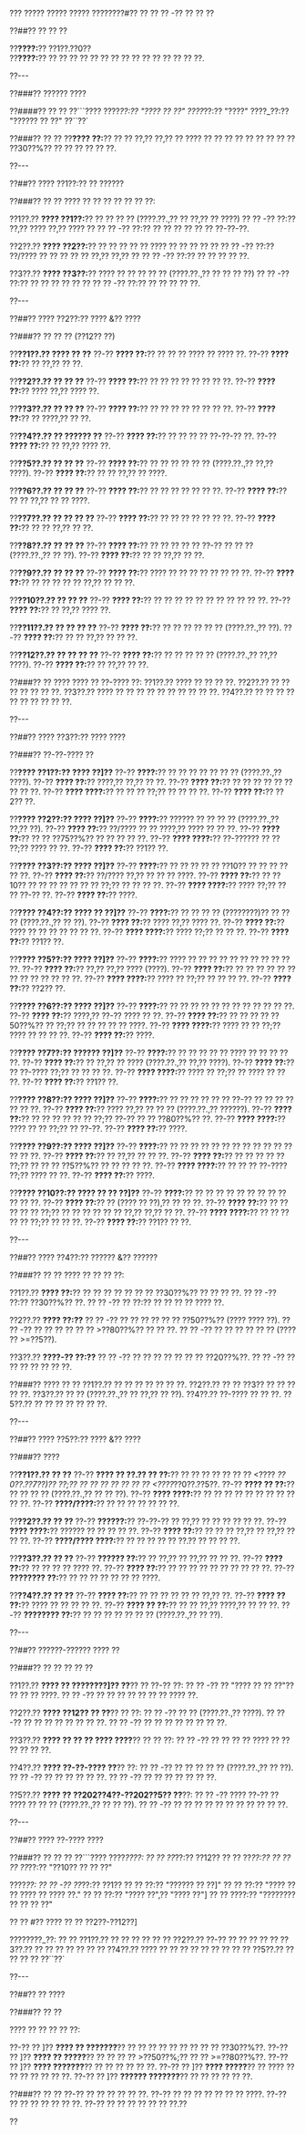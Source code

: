 ??? ????? ????? ????? ????????#?? ?? ?? ?? -?? ?? ?? ??

??##?? ?? ?? ??

??**????:**?? ??1??.??0??  
??**????:**?? ?? ?? ?? ?? ?? ?? ?? ?? ?? ?? ?? ?? ?? ?? ??.

??---

??###?? ?????? ????

??####?? ?? ??
??```????
????_??:?? "???? ?? ??"
????_??:?? "????"
????_??:?? "?????? ?? ??"
??``??`

??###?? ?? ??
??**???? ??:**?? ?? ?? ??,?? ??,?? ?? ???? ?? ?? ?? ?? ?? ?? ?? ?? ?? ??30??%?? ?? ?? ?? ?? ?? ??.

??---

??##?? ???? ??1??:?? ?? ??????

??###?? ?? ??
???? ?? ?? ?? ?? ?? ?? ??:

??1??.?? **???? ??1??:**?? ?? ?? ?? ?? (????.??.,?? ?? ??,?? ?? ????)
??  ?? -?? ??:?? ??,?? ???? ??,?? ???? ??
??  ?? -?? ??:?? ?? ?? ?? ?? ?? ?? ??-??-??.

??2??.?? **???? ??2??:**?? ?? ?? ?? ?? ?? ???? ?? ?? ?? ?? ??
??  ?? -?? ??:?? ??/???? ?? ?? ?? ?? ?? ??,?? ??,?? ??
??  ?? -?? ??:?? ?? ?? ?? ?? ??.

??3??.?? **???? ??3??:**?? ???? ?? ?? ?? ?? ?? (????.??.,?? ?? ?? ?? ??)
??  ?? -?? ??:?? ?? ?? ?? ?? ?? ??
??  ?? -?? ??:?? ?? ?? ?? ?? ??.

??---

??##?? ???? ??2??:?? ???? &?? ????

??###?? ?? ?? ?? (??12?? ??)

??**??1??.?? ???? ?? ??**
??-?? **???? ??:**?? ?? ?? ?? ???? ?? ???? ??.
??-?? **???? ??:**?? ?? ??,?? ?? ??.

??**??2??.?? ?? ?? ??**
??-?? **???? ??:**?? ?? ?? ?? ?? ?? ?? ?? ??.
??-?? **???? ??:**?? ???? ??,?? ???? ??.

??**??3??.?? ?? ?? ??**
??-?? **???? ??:**?? ?? ?? ?? ?? ?? ?? ?? ??.
??-?? **???? ??:**?? ?? ????,?? ?? ??.

??**??4??.?? ?? ?????? ??**
??-?? **???? ??:**?? ?? ?? ?? ?? ??-??-?? ??.
??-?? **???? ??:**?? ?? ??,?? ???? ??.

??**??5??.?? ?? ?? ??**
??-?? **???? ??:**?? ?? ?? ?? ?? ?? ?? (????.??.,?? ??,?? ????).
??-?? **???? ??:**?? ?? ?? ??,?? ?? ????.

??**??6??.?? ?? ?? ??**
??-?? **???? ??:**?? ?? ?? ?? ?? ?? ?? ??.
??-?? **???? ??:**?? ?? ?? ??,?? ?? ?? ????.

??**??7??.?? ?? ?? ?? ??**
??-?? **???? ??:**?? ?? ?? ?? ?? ?? ?? ??.
??-?? **???? ??:**?? ?? ?? ??,?? ?? ??.

??**??8??.?? ?? ?? ??**
??-?? **???? ??:**?? ?? ?? ?? ?? ?? ??-?? ?? ?? ?? (????.??.,?? ?? ??).
??-?? **???? ??:**?? ?? ?? ??,?? ?? ??.

??**??9??.?? ?? ?? ??**
??-?? **???? ??:**?? ???? ?? ?? ?? ?? ?? ?? ?? ??.
??-?? **???? ??:**?? ?? ?? ?? ?? ?? ??,?? ?? ?? ??.

??**??10??.?? ?? ?? ??**
??-?? **???? ??:**?? ?? ?? ?? ?? ?? ?? ?? ?? ?? ?? ??.
??-?? **???? ??:**?? ?? ??,?? ???? ??.

??**??11??.?? ?? ?? ?? ??**
??-?? **???? ??:**?? ?? ?? ?? ?? ?? ?? (????.??.,?? ??).
??-?? **???? ??:**?? ?? ?? ??,?? ?? ?? ??.

??**??12??.?? ?? ?? ?? ??**
??-?? **???? ??:**?? ?? ?? ?? ?? ?? (????.??.,?? ??,?? ????).
??-?? **???? ??:**?? ?? ??,?? ?? ??.

??###?? ?? ????
???? ?? ??-???? ??:
??1??.?? ???? ?? ?? ?? ??.
??2??.?? ?? ?? ?? ?? ?? ?? ??.
??3??.?? ???? ?? ?? ?? ?? ?? ?? ?? ?? ?? ??.
??4??.?? ?? ?? ?? ?? ?? ?? ?? ?? ?? ??.

??---

??##?? ???? ??3??:?? ???? ????

??###?? ??-??-???? ??

??**???? ??1??:?? ???? ??]??**
??-?? **????:**?? ?? ?? ?? ?? ?? ?? ?? (????.??.,?? ????).
??-?? **???? ??:**?? ????,?? ??,?? ?? ??.
??-?? **???? ??:**?? ?? ?? ?? ?? ?? ?? ?? ?? ??.
??-?? **???? ????:**?? ?? ?? ?? ??;?? ?? ?? ?? ??.
??-?? **???? ??:**?? ??2?? ??.

??**???? ??2??:?? ???? ??]??**
??-?? **????:**?? ?????? ?? ?? ?? ?? (????.??.,?? ??,?? ??).
??-?? **???? ??:**?? ??/???? ?? ?? ????,?? ???? ?? ?? ??.
??-?? **???? ??:**?? ?? ?? ??75??%?? ?? ?? ?? ?? ??.
??-?? **???? ????:**?? ??-?????? ?? ?? ??;?? ???? ?? ??.
??-?? **???? ??:**?? ??1?? ??.

??**???? ??3??:?? ???? ??]??**
??-?? **????:**?? ?? ?? ?? ?? ?? ??10?? ?? ?? ?? ?? ?? ??.
??-?? **???? ??:**?? ??/???? ??,?? ?? ?? ?? ????.
??-?? **???? ??:**?? ?? ??10?? ?? ?? ?? ?? ?? ?? ?? ??;?? ?? ?? ?? ??.
??-?? **???? ????:**?? ???? ??;?? ?? ?? ??-?? ??.
??-?? **???? ??:**?? ????.

??**???? ??4??:?? ???? ?? ??]??**
??-?? **????:**?? ?? ?? ?? ?? (????????)?? ?? ?? ?? (????.??.,?? ?? ??).
??-?? **???? ??:**?? ???? ??,?? ???? ??.
??-?? **???? ??:**?? ???? ?? ?? ?? ?? ?? ?? ??.
??-?? **???? ????:**?? ???? ??;?? ?? ?? ??.
??-?? **???? ??:**?? ??1?? ??.

??**???? ??5??:?? ???? ??]??**
??-?? **????:**?? ???? ?? ?? ?? ?? ?? ?? ?? ?? ?? ?? ??.
??-?? **???? ??:**?? ??,?? ??,?? ???? (????).
??-?? **???? ??:**?? ?? ?? ?? ?? ?? ?? ?? ?? ?? ?? ?? ?? ??.
??-?? **???? ????:**?? ???? ?? ??;?? ?? ?? ?? ??.
??-?? **???? ??:**?? ??2?? ??.

??**???? ??6??:?? ???? ??]??**
??-?? **????:**?? ?? ?? ?? ?? ?? ?? ?? ?? ?? ?? ?? ??.
??-?? **???? ??:**?? ????,?? ??-?? ???? ?? ??.
??-?? **???? ??:**?? ?? ?? ?? ?? ??50??%?? ?? ??;?? ?? ?? ?? ?? ?? ????.
??-?? **???? ????:**?? ???? ?? ?? ??;?? ???? ?? ?? ?? ??.
??-?? **???? ??:**?? ????.

??**???? ??7??:?? ?????? ??]??**
??-?? **????:**?? ?? ?? ?? ?? ?? ???? ?? ?? ?? ?? ??.
??-?? **???? ??:**?? ?? ??,?? ?? ???? (????.??.,?? ??,?? ????).
??-?? **???? ??:**?? ?? ??-???? ??;?? ?? ?? ?? ??.
??-?? **???? ????:**?? ???? ?? ??;?? ?? ???? ?? ?? ??.
??-?? **???? ??:**?? ??1?? ??.

??**???? ??8??:?? ???? ??]??**
??-?? **????:**?? ?? ?? ?? ?? ?? ?? ??-?? ?? ?? ?? ?? ?? ?? ??.
??-?? **???? ??:**?? ???? ??,?? ?? ?? ?? (????.??.,?? ??????).
??-?? **???? ??:**?? ?? ?? ?? ?? ?? ?? ??;?? ??-?? ?? ?? ??80??%?? ??.
??-?? **???? ????:**?? ???? ?? ?? ??;?? ?? ??-??.
??-?? **???? ??:**?? ????.

??**???? ??9??:?? ???? ??]??**
??-?? **????:**?? ?? ?? ?? ?? ?? ?? ?? ?? ?? ?? ?? ?? ?? ?? ??.
??-?? **???? ??:**?? ?? ??,?? ?? ?? ??.
??-?? **???? ??:**?? ?? ?? ?? ?? ?? ??;?? ?? ?? ?? ??5??%?? ?? ?? ?? ?? ??.
??-?? **???? ????:**?? ?? ?? ?? ??-???? ??;?? ???? ?? ??.
??-?? **???? ??:**?? ????.

??**???? ??10??:?? ???? ?? ?? ??]??**
??-?? **????:**?? ?? ?? ?? ?? ?? ?? ?? ?? ?? ?? ?? ??.
??-?? **???? ??:**?? ?? (???? ?? ??),?? ?? ?? ??.
??-?? **???? ??:**?? ?? ?? ?? ?? ?? ??;?? ?? ?? ?? ?? ?? ?? ??,?? ??,?? ?? ??.
??-?? **???? ????:**?? ?? ?? ?? ?? ?? ??;?? ?? ?? ??.
??-?? **???? ??:**?? ??1?? ?? ??.

??---

??##?? ???? ??4??:?? ?????? &?? ??????

??###?? ?? ??
???? ?? ?? ?? ??:

??1??.?? **???? ??:**?? ?? ?? ?? ?? ?? ?? ?? ??30??%?? ?? ?? ?? ??.
??  ?? -?? ??:?? ??30??%?? ??.
??  ?? -?? ?? ??:?? ?? ?? ?? ?? ???? ??.

??2??.?? **???? ??:??**
??  ?? -?? ?? ?? ?? ?? ?? ?? ??50??%?? (???? ???? ??).
??  ?? -?? ?? ?? ?? ?? ?? ?? >??80??%?? ?? ?? ??.
??  ?? -?? ?? ?? ?? ?? ?? ?? (???? ?? >=??5??).

??3??.?? **????-?? ??:??**
??  ?? -?? ?? ?? ?? ?? ?? ?? ?? ??20??%??.
??  ?? -?? ?? ?? ?? ?? ?? ?? ??.

??###?? ???? ?? ??
??1??.?? ?? ?? ?? ?? ?? ?? ??.
??2??.?? ?? ?? ??3?? ?? ?? ?? ?? ??.
??3??.?? ?? ?? (????.??.,?? ?? ??,?? ?? ??).
??4??.?? ??-???? ?? ?? ??.
??5??.?? ?? ?? ?? ?? ?? ?? ??.

??---

??##?? ???? ??5??:?? ???? &?? ????

??###?? ????

??**??1??.?? ?? ??**
??-?? **???? ?? ??.?? ?? ??:**?? ?? ?? ?? ?? ?? ?? ?? <???? *??0??.??7??)?? ??;?? ?? ?? ?? ?? ?? ?? ?? <????*??0??.??5??.
??-?? **???? ?? ??:**?? ?? ?? ?? ?? (????.??.,?? ?? ?? ??).
??-?? **???? ????:**?? ?? ?? ?? ?? ?? ?? ?? ?? ?? ?? ??.
??-?? **????/????:**?? ?? ?? ?? ?? ?? ?? ??.

??**??2??.?? ?? ??**
??-?? **??????:**?? ??-??-?? ?? ??,?? ?? ?? ?? ?? ?? ??.
??-?? **???? ????:**?? ?????? ?? ?? ?? ?? ??.
??-?? **???? ??:**?? ?? ?? ?? ??,?? ?? ??,?? ?? ?? ??.
??-?? **????/???? ????:**?? ?? ?? ?? ?? ?? ??.?? ?? ?? ?? ??.

??**??3??.?? ?? ??**
??-?? **?????? ??:**?? ?? ??,?? ?? ??,?? ?? ?? ??.
??-?? **???? ??:**?? ?? ?? ?? ?? ???? ??.
??-?? **???? ??:**?? ?? ?? ?? ?? ?? ?? ?? ?? ?? ??.
??-?? **???????? ??:**?? ?? ?? ?? ?? ?? ?? ?? ????.

??**??4??.?? ?? ??**
??-?? **???? ??:**?? ?? ?? ?? ?? ?? ?? ??,?? ??.
??-?? **???? ?? ??:**?? ???? ?? ?? ?? ?? ??.
??-?? **???? ?? ??:**?? ?? ?? ??,?? ????,?? ?? ?? ??.
??-?? **???????? ??:**?? ?? ?? ?? ?? ?? ?? ?? (????.??.,?? ?? ??).

??---

??##?? ??????-?????? ???? ??

??###?? ?? ?? ?? ?? ??

??1??.?? **???? ?? ????????]?? ??**?? ?? ??-?? ??:
??  ?? -?? ?? "???? ?? ?? ??"?? ?? ?? ?? ????.
??  ?? -?? ?? ?? ?? ?? ?? ?? ?? ???? ??.

??2??.?? **???? ??12?? ?? ??**?? ?? ??:
??  ?? -?? ?? ?? (????.??.,?? ????).
??  ?? -?? ?? ?? ?? ?? ?? ?? ?? ??.
??  ?? -?? ?? ?? ?? ?? ?? ?? ?? ??.

??3??.?? **???? ?? ?? ?? ???? ????**?? ?? ?? ??:
??  ?? -?? ?? ?? ?? ?? ???? ?? ?? ?? ?? ?? ??.

??4??.?? **???? ??-??-???? ??**?? ??:
??  ?? -?? ?? ?? ?? ?? ?? (????.??.,?? ?? ??).
??  ?? -?? ?? ?? ?? ?? ?? ??.
??  ?? -?? ?? ?? ?? ?? ?? ?? ??.

??5??.?? **???? ?? ??202??4??-??202??5?? ??**??:
??  ?? -?? ???? ??-?? ?? ???? ?? ?? ?? (????.??.,?? ?? ?? ??).
??  ?? -?? ?? ?? ?? ?? ?? ?? ?? ?? ?? ?? ??.

??---

??##?? ???? ??-???? ????

??###?? ?? ?? ??
??```????
????_????:
?? ?? ??_??:?? ??12??
?? ?? ??_??:?? ??
?? ?? ??_??:?? "??10?? ?? ?? ??"

????_??:
?? ?? -?? ??_??:?? ??1??
??   ?? ??:?? "?????? ?? ??]"
??   ?? ??:?? "???? ?? ?? ???? ?? ???? ??."
??   ?? ??:?? "???? ??",?? "???? ??"]
??   ?? ????:?? "???????? ?? ?? ?? ??"

?? ?? #?? ???? ?? ?? ??2??-??12??]

????????_??:
?? ?? ??1??.?? ?? ?? ?? ??
?? ?? ??2??.?? ??-?? ?? ?? ??
?? ?? ??3??.?? ?? ?? ?? ?? ??
?? ?? ??4??.?? ???? ?? ?? ?? ?? ?? ?? ??
?? ?? ??5??.?? ?? ?? ?? ??
??``??`

??---

??##?? ?? ????

??###?? ?? ??

???? ?? ?? ?? ?? ??:

??-?? ?? ]?? **???? ?? ???????**?? ?? ?? ?? ?? ?? ?? ?? ?? ?? ??30??%??.
??-?? ?? ]?? **???? ?? ?????**?? ?? ?? ?? ?? >??50??%;?? ?? ?? >=??80??%??.
??-?? ?? ]?? **???? ???????**?? ?? ?? ?? ?? ?? ??.
??-?? ?? ]?? **???? ?????**?? ?? ???? ?? ?? ?? ?? ?? ?? ??.
??-?? ?? ]?? **?????? ???????**?? ?? ?? ?? ?? ?? ??.

??###?? ?? ??
??-?? ?? ?? ?? ?? ?? ??.
??-?? ?? ?? ?? ?? ?? ?? ?? ????.
??-?? ?? ?? ?? ?? ?? ?? ??.
??-?? ?? ?? ?? ?? ?? ?? ??.??

??